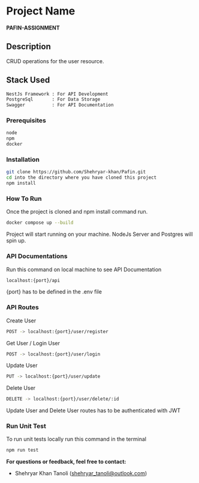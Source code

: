 # Project Name

**PAFIN-ASSIGNMENT**

## Description

CRUD operations for the user resource.

## Stack Used
```bash
NestJs Framework : For API Development  
PostgreSql       : For Data Storage  
Swagger          : For API Documentation
```

### Prerequisites
```bash
node
npm
docker
```

### Installation

```bash
git clone https://github.com/Shehryar-khan/Pafin.git
cd into the directory where you have cloned this project
npm install
```

### How To Run
Once the project is cloned and npm install command run.
```bash
docker compose up --build
```
Project will start running on your machine. NodeJs Server and Postgres will spin up.

### API Documentations
Run this command on local machine to see API Documentation
```bash
localhost:{port}/api
```
{port} has to be defined in the .env file

### API Routes
Create User
```bash
POST -> localhost:{port}/user/register
```
Get User / Login User
```bash
POST -> localhost:{port}/user/login
```
Update User 
```bash
PUT -> localhost:{port}/user/update
```
Delete User 
```bash
DELETE -> localhost:{port}/user/delete/:id
```
Update User and Delete User routes has to be authenticated with JWT

### Run Unit Test
To run unit tests locally run this command in the terminal
```bash
npm run test
```

**For questions or feedback, feel free to contact:**

- Shehryar Khan Tanoli (shehryar_tanoli@outlook.com)

